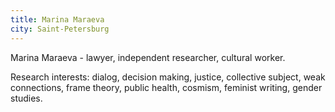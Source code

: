 ```yaml
---
title: Marina Maraeva
city: Saint-Petersburg
---
```


Marina Maraeva - lawyer, independent researcher, cultural worker. 

Research interests: dialog, decision making, justice, collective subject, weak connections, frame theory, public health, cosmism, feminist writing, gender studies.

